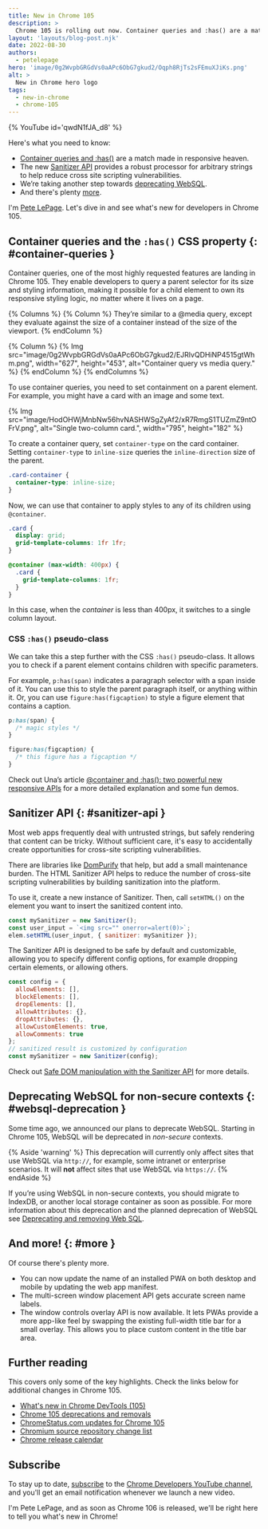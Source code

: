 ```yaml
---
title: New in Chrome 105
description: >
  Chrome 105 is rolling out now. Container queries and :has() are a match made in responsive heaven. The new Sanitizer API provides a robust processor for arbitrary strings to help reduce cross site scripting vulnerabilities. We’re taking another step towards deprecating WebSQL. And there's plenty more.
layout: 'layouts/blog-post.njk'
date: 2022-08-30
authors:
  - petelepage
hero: 'image/0g2WvpbGRGdVs0aAPc6ObG7gkud2/Oqph8RjTs2sFEmuXJiKs.png'
alt: >
  New in Chrome hero logo
tags:
  - new-in-chrome
  - chrome-105
---
```


{% YouTube id='qwdN1fJA_d8' %}

Here's what you need to know:

* [Container queries and :has()](#container-queries) are a match made
  in responsive heaven.
* The new [Sanitizer API](#sanitizer-api) provides a robust processor for
  arbitrary strings to help reduce cross site scripting vulnerabilities.
* We’re taking another step towards [deprecating WebSQL](#websql-deprecation).
* And there's plenty [more](#more).

I'm [Pete LePage](https://petelepage.com). Let's dive in and
see what's new for developers in Chrome 105.

## Container queries and the `:has()` CSS property {: #container-queries }

Container queries, one of the most highly requested features are landing in
Chrome 105. They enable developers to query a parent selector for its size and
styling information, making it possible for a child element to own its
responsive styling logic, no matter where it lives on a page.

{% Columns %}
{% Column %}
They’re similar to a @media query, except they evaluate against the size of
a container  instead of the size of the viewport.
{% endColumn %}

{% Column %}
{% Img src="image/0g2WvpbGRGdVs0aAPc6ObG7gkud2/EJRlvQDHiNP4515gtWhm.png", width="627", height="453", alt="Container query vs media query." %}
{% endColumn %}
{% endColumns %}

To use container queries, you need to set containment on a parent element. For example, you might have a card with an image and some text.

{% Img src="image/HodOHWjMnbNw56hvNASHWSgZyAf2/xR7RmgS1TUZmZ9ntOFrV.png", alt="Single two-column card.", width="795", height="182" %}

To create a container query, set `container-type` on the card container.
Setting `container-type` to `inline-size` queries the `inline-direction`
size of the parent.

```css
.card-container {
  container-type: inline-size;
}
```

Now, we can use that container to apply styles to any of its children using
`@container`.

```css
.card {
  display: grid;
  grid-template-columns: 1fr 1fr;
}

@container (max-width: 400px) {
  .card {
    grid-template-columns: 1fr;
  }
}
```

In this case, when the *container* is less than 400px, it switches to a
single column layout.

### CSS `:has()` pseudo-class

We can take this a step further with the CSS `:has()` pseudo-class. It
allows you to check if a parent element contains children with specific
parameters.

For example, `p:has(span)` indicates a paragraph selector with a span inside
of it. You can use this to style the parent paragraph itself, or anything
within it. Or, you can use `figure:has(figcaption)` to style a figure element
that contains a caption.

```css
p:has(span) {
  /* magic styles */
}

figure:has(figcaption) {
  /* this figure has a figcaption */
}
```

Check out Una’s article
[@container and :has(): two powerful new responsive APIs][dcc-has-with-cq-m105]
for a more detailed explanation and some fun demos.

## Sanitizer API {: #sanitizer-api }

Most web apps frequently deal with untrusted strings, but safely rendering that
content can be tricky. Without sufficient care, it's easy to accidentally
create opportunities for cross-site scripting vulnerabilities.

There are libraries like [DomPurify][dompurify] that help, but add a small
maintenance burden. The HTML Sanitizer API helps to reduce the number of
cross-site scripting vulnerabilities by building sanitization into the platform.

To use it, create a new instance of Sanitizer. Then, call `setHTML()` on the
element you want to insert the sanitized content into.

```js
const mySanitizer = new Sanitizer();
const user_input = `<img src="" onerror=alert(0)>`;
elem.setHTML(user_input, { sanitizer: mySanitizer });
```

The Sanitizer API is designed to be safe by default and customizable,
allowing you to specify different config options, for example dropping
certain elements, or allowing others.

```js
const config = {
  allowElements: [],
  blockElements: [],
  dropElements: [],
  allowAttributes: {},
  dropAttributes: {},
  allowCustomElements: true,
  allowComments: true
};
// sanitized result is customized by configuration
const mySanitizer = new Sanitizer(config);
```

Check out [Safe DOM manipulation with the Sanitizer API][wd-sanitizer]
for more details.

## Deprecating WebSQL for non-secure contexts {: #websql-deprecation }

Some time ago, we announced our plans to deprecate WebSQL. Starting in
Chrome 105, WebSQL will be deprecated in *non-secure* contexts.

{% Aside 'warning' %}
This deprecation will currently only affect sites that use WebSQL via
`http://`, for example, some intranet or enterprise scenarios. It will
**not** affect sites that use WebSQL via `https://`.
{% endAside %}

If you’re using WebSQL in non-secure contexts, you should migrate to IndexDB,
or another local storage container as soon as possible. For more information
about this deprecation and the planned deprecation of WebSQL see
[Deprecating and removing Web SQL][dcc-websql-dep].

## And more! {: #more }

Of course there's plenty more.

* You can now update the name of an installed PWA on both desktop and mobile
  by updating the web app manifest.
* The multi-screen window placement API gets accurate screen name labels.
* The window controls overlay API is now available. It lets PWAs provide a
  more app-like feel by swapping the existing full-width title bar for a
  small overlay. This allows you to place custom content in the title bar area.

## Further reading

This covers only some of the key highlights. Check the links below for
additional changes in Chrome 105.

* [What's new in Chrome DevTools (105)](/blog/new-in-devtools-105/)
* [Chrome 105 deprecations and removals](/blog/deps-rems-105/)
* [ChromeStatus.com updates for Chrome 105](https://www.chromestatus.com/features#milestone%3D105)
* [Chromium source repository change list](https://chromium.googlesource.com/chromium/src/+log/104.0.5112.84..105.0.TODO.84)
* [Chrome release calendar](https://chromiumdash.appspot.com/schedule)

## Subscribe

To stay up to date, [subscribe](https://goo.gl/6FP1a5) to the
[Chrome Developers YouTube channel](https://www.youtube.com/user/ChromeDevelopers/),
and you'll get an email notification whenever we launch a new video.

I'm Pete LePage, and as soon as Chrome 106 is released, we'll be right here to
tell you what's new in Chrome!

[dcc-has-with-cq-m105]: /blog/has-with-cq-m105/
[dompurify]: https://github.com/cure53/DOMPurify
[wd-sanitizer]: https://web.dev/sanitizer/
[dcc-websql-dep]: /blog/deprecating-web-sql/
